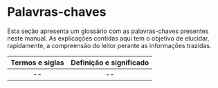 # Palavras-chaves

Esta seção apresenta um glossário com as palavras-chaves presentes neste manual. As explicações contidas aqui tem o objetivo de elucidar, rapidamente, a compreensão do leitor perante as informações trazidas.

|**Termos e siglas**|**Definição e significado**|
|:--:|:--:|
|--|--|

